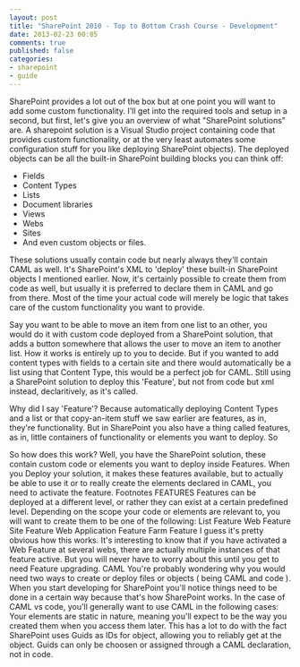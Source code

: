 ```yaml
---
layout: post
title: "SharePoint 2010 - Top to Bottom Crash Course - Development"
date: 2013-02-23 00:05
comments: true
published: false
categories: 
- sharepoint
- guide
---
```


SharePoint provides a lot out of the box but at one point you will want to add some custom functionality.
I'll get into the required tools and setup in a second, but first, let's give you an overview of what "SharePoint solutions" are.
A sharepoint solution is a Visual Studio project containing code that provides custom functionality, or at the very least automates some configuration stuff for you like deploying SharePoint objects).
The deployed objects can be all the built-in SharePoint building blocks you can think off:

- Fields
- Content Types
- Lists
- Document libraries
- Views
- Webs
- Sites
- And even custom objects or files.

These solutions usually contain code but nearly always they'll contain CAML as well. It's SharePoint's XML to 'deploy' these built-in SharePoint objects I mentioned earlier. Now, it's certainly possible to create them from code as well, but usually it is preferred to declare them in CAML and go from there. 
Most of the time your actual code will merely be logic that takes care of the custom functionality you want to provide.

Say you want to be able to move an item from one list to an other, you would do it with custom code deployed from a SharePoint solution, that adds a button somewhere that allows the user to move an item to another list. How it works is entirely up to you to decide.
But if you wanted to add content types with fields to a certain site and there would automatically be a list using that Content Type, this would be a perfect job for CAML. Still using a SharePoint solution to deploy this 'Feature', but not from code but xml instead, declaritively, as it's called.

Why did I say 'Feature'? Because automatically deploying Content Types and a list or that copy-an-item stuff we saw earlier are features, as in, they're functionality. But in SharePoint you also have a thing called features, as in, little containers of functionality or elements you want to deploy.
So 

So how does this work? Well, you have the SharePoint solution, these contain custom code or elements you want to deploy inside Features. When you Deploy your solution, it makes these features available, but to actually be able to use it or to really create the elements declared in CAML, you need to activate the feature.
Footnotes
FEATURES
Features can be deployed at a different level, or rather they can exist at a certain predefined level. Depending on the scope your code or elements are relevant to, you will want to create them to be one of the following:
List Feature
Web Feature
Site Feature
Web Application Feature
Farm Feature
I guess it's pretty obvious how this works. It's interesting to know that if you have activated a Web Feature at several webs, there are actually multiple instances of that feature active. But you will never have to worry about this until you get to need Feature upgrading.
CAML 
You're probably wondering why you would need two ways to create or deploy files or objects ( being CAML and code ). When you start developing for SharePoint you'll notice things need to be done in a certain way because that's how SharePoint works.
In the case of CAML vs code, you'll generally want to use CAML in the following cases:
Your elements are static in nature, meaning you'll expect to be the way you  created them when you access them later. This has a lot to do with the fact SharePoint uses Guids as IDs for object, allowing you to reliably get at the object. Guids can only be choosen or assigned through a CAML declaration, not in code.





